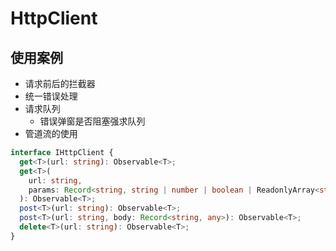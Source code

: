 # HttpClient

## 使用案例

- 请求前后的拦截器
- 统一错误处理
- 请求队列
  - 错误弹窗是否阻塞强求队列
- 管道流的使用

```typescript
interface IHttpClient {
  get<T>(url: string): Observable<T>;
  get<T>(
    url: string,
    params: Record<string, string | number | boolean | ReadonlyArray<string | number | boolean>>
  ): Observable<T>;
  post<T>(url: string): Observable<T>;
  post<T>(url: string, body: Record<string, any>): Observable<T>;
  delete<T>(url: string): Observable<T>;
}
```

